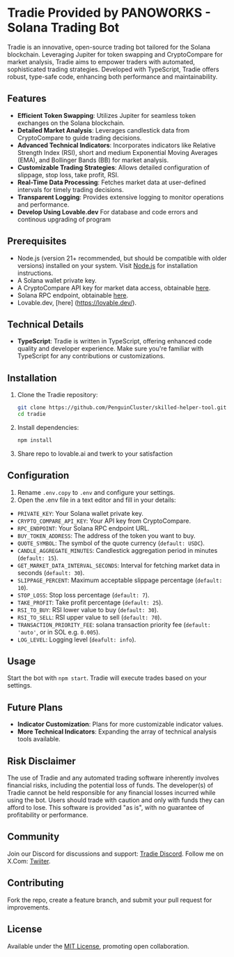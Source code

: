 # Tradie Provided by PANOWORKS - Solana Trading Bot

Tradie is an innovative, open-source trading bot tailored for the Solana blockchain. Leveraging Jupiter for token swapping and CryptoCompare for market analysis, Tradie aims to empower traders with automated, sophisticated trading strategies. Developed with TypeScript, Tradie offers robust, type-safe code, enhancing both performance and maintainability.

## Features

- **Efficient Token Swapping**: Utilizes Jupiter for seamless token exchanges on the Solana blockchain.
- **Detailed Market Analysis**: Leverages candlestick data from CryptoCompare to guide trading decisions.
- **Advanced Technical Indicators**: Incorporates indicators like Relative Strength Index (RSI), short and medium Exponential Moving Averages (EMA), and Bollinger Bands (BB) for market analysis.
- **Customizable Trading Strategies**: Allows detailed configuration of slippage, stop loss, take profit, RSI.
- **Real-Time Data Processing**: Fetches market data at user-defined intervals for timely trading decisions.
- **Transparent Logging**: Provides extensive logging to monitor operations and performance.
- **Develop Using Lovable.dev** For database and code errors and continous upgrading of program

## Prerequisites

- Node.js (version 21+ recommended, but should be compatible with older versions) installed on your system. Visit [Node.js](https://nodejs.org/) for installation instructions.
- A Solana wallet private key.
- A CryptoCompare API key for market data access, obtainable [here](https://www.cryptocompare.com/cryptopian/api-keys).
- Solana RPC endpoint, obtainable [here](https://quicknodes.com/).
- Lovable.dev, [here] (https://lovable.dev/).

## Technical Details

- **TypeScript**: Tradie is written in TypeScript, offering enhanced code quality and developer experience. Make sure you're familiar with TypeScript for any contributions or customizations.

## Installation

1. Clone the Tradie repository:
   ```bash
   git clone https://github.com/PenguinCluster/skilled-helper-tool.git
   cd tradie
   ```

2. Install dependencies:
   ```bash
   npm install
   ```
3. Share repo to lovable.ai and twerk to your satisfaction

## Configuration

1. Rename `.env.copy` to `.env` and configure your settings.
2. Open the .env file in a text editor and fill in your details:

- `PRIVATE_KEY`: Your Solana wallet private key.
- `CRYPTO_COMPARE_API_KEY`: Your API key from CryptoCompare.
- `RPC_ENDPOINT`: Your Solana RPC endpoint URL.
- `BUY_TOKEN_ADDRESS`: The address of the token you want to buy.
- `QUOTE_SYMBOL`: The symbol of the quote currency (`default: USDC`).
- `CANDLE_AGGREGATE_MINUTES`: Candlestick aggregation period in minutes (`default: 15`).
- `GET_MARKET_DATA_INTERVAL_SECONDS`: Interval for fetching market data in seconds (`default: 30`).
- `SLIPPAGE_PERCENT`: Maximum acceptable slippage percentage (`default: 10`).
- `STOP_LOSS`: Stop loss percentage (`default: 7`).
- `TAKE_PROFIT`: Take profit percentage (`default: 25`).
- `RSI_TO_BUY`: RSI lower value to buy (`default: 30`).
- `RSI_TO_SELL`: RSI upper value to sell (`default: 70`).
- `TRANSACTION_PRIORITY_FEE`: solana transaction priority fee (`default: 'auto'`, or in SOL e.g. `0.005`).
- `LOG_LEVEL`: Logging level (`deafult: info`).

## Usage

Start the bot with `npm start`. Tradie will execute trades based on your settings.

## Future Plans

- **Indicator Customization**: Plans for more customizable indicator values.
- **More Technical Indicators**: Expanding the array of technical analysis tools available.

## Risk Disclaimer

The use of Tradie and any automated trading software inherently involves financial risks, including the potential loss of funds. The developer(s) of Tradie cannot be held responsible for any financial losses incurred while using the bot. Users should trade with caution and only with funds they can afford to lose. This software is provided "as is", with no guarantee of profitability or performance.

## Community

Join our Discord for discussions and support: [Tradie Discord](https://discord.com/users/910114755346305034).
Follow me on X.Com: [Twiiter](https://x.com/SchoolingAgbero).
## Contributing

Fork the repo, create a feature branch, and submit your pull request for improvements.

## License

Available under the [MIT License](LICENSE), promoting open collaboration.